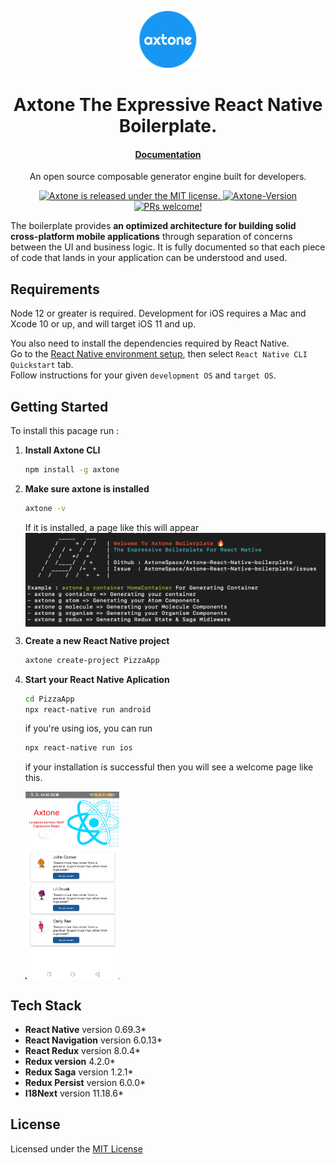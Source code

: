 <p align="center">
  <a href="#">
    <img alt="axtone" src="images/logo.png" width="100" />
  </a>
</p>
<h1 align="center">
  Axtone The Expressive React Native Boilerplate.
</h1>

<h4 align="center">
  <a href="#">Documentation</a>
</h4>
<p align="center">
An open source composable generator engine built for developers.
</p>
<p align="center">
  <a href="https://github.com/AxtoneSpace/Axtone-React-Native-boilerplate/blob/master/LICENSE">
    <img src="https://img.shields.io/badge/license-MIT-blue.svg" alt="Axtone is released under the MIT license." />
  </a>
  <a href="https://github.com/AxtoneSpace/Axtone-React-Native-boilerplate/blob/master/package.json">
    <img src="https://img.shields.io/github/package-json/v/AxtoneSpace/Axtone-React-Native-boilerplate" alt="Axtone-Version" />
  </a>
  <a href="#">
    <img src="https://img.shields.io/badge/PRs-welcome-brightgreen.svg?style=flat" alt="PRs welcome!" />
  </a>
</p>

The boilerplate provides **an optimized architecture for building solid cross-platform mobile applications** through separation of concerns between the UI and business logic. It is fully documented so that each piece of code that lands in your application can be understood and used.

## Requirements

Node 12 or greater is required. Development for iOS requires a Mac and Xcode 10 or up, and will target iOS 11 and up.

You also need to install the dependencies required by React Native.  
Go to the [React Native environment setup](https://reactnative.dev/docs/environment-setup), then select `React Native CLI Quickstart` tab.  
Follow instructions for your given `development OS` and `target OS`.

## Getting Started

To install this pacage run :

1. **Install Axtone CLI**

    ```bash
    npm install -g axtone
    ```

2. **Make sure axtone is installed**

    ```bash
    axtone -v
    ```
    If it is installed, a page like this will appear
    <img src="images/axtone.png" alt="welcomepage" width="500" height="150" align="center" />
3. **Create a new React Native project**

    ```bash
    axtone create-project PizzaApp
    ```

4. **Start your React Native Aplication**

    ```bash
    cd PizzaApp
    npx react-native run android
    ```
    if you're using ios, you can run
    ```bash
    npx react-native run ios
    ```
    if your installation is successful then you will see a welcome page like this.

    <img src="images/example.png" alt="welcomepage" width="150" height="300" align="center" />


## Tech Stack

- **React Native** version 0.69.3*
- **React Navigation** version 6.0.13*
- **React Redux** version 8.0.4*
- **Redux version** 4.2.0*
- **Redux Saga** version 1.2.1*
- **Redux Persist** version 6.0.0*
- **I18Next** version 11.18.6*


## License

Licensed under the [MIT License](https://github.com/AxtoneSpace/Axtone-React-Native-boilerplate/blob/master/LICENSE)
